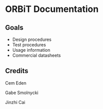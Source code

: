 # ORBiT Documentation

## Goals

- Design procedures
- Test procedures
- Usage information
- Commercial datasheets

## Credits

Cem Eden

Gabe Smolnycki

Jinzhi Cai
